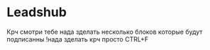 # Leadshub
Крч смотри тебе нада зделать несколько блоков которые будут подписанны !нада зделать крч просто CTRL+F